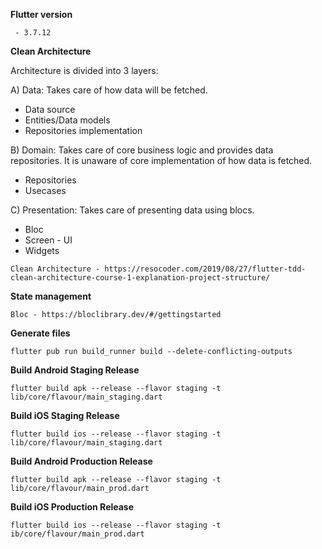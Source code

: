 **Flutter version**
```
 - 3.7.12
```

**Clean Architecture**

Architecture is divided into 3 layers:

A) Data: Takes care of how data will be fetched. 
- Data source
- Entities/Data models
- Repositories implementation

B) Domain: Takes care of core business logic and provides data repositories. It is unaware of core implementation of how data is fetched.
- Repositories
- Usecases

C) Presentation: Takes care of presenting data using blocs.
- Bloc
- Screen - UI
- Widgets

```
Clean Architecture - https://resocoder.com/2019/08/27/flutter-tdd-clean-architecture-course-1-explanation-project-structure/
```

**State management**
```
Bloc - https://bloclibrary.dev/#/gettingstarted
```

**Generate files**

```
flutter pub run build_runner build --delete-conflicting-outputs
```

**Build Android Staging Release**

```
flutter build apk --release --flavor staging -t lib/core/flavour/main_staging.dart
```

**Build iOS Staging Release**

```
flutter build ios --release --flavor staging -t lib/core/flavour/main_staging.dart
```

**Build Android Production Release**

```
flutter build apk --release --flavor staging -t lib/core/flavour/main_prod.dart
```

**Build iOS Production Release**

```
flutter build ios --release --flavor staging -t ib/core/flavour/main_prod.dart
```